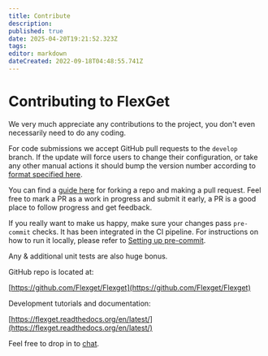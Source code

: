 ```yaml
---
title: Contribute
description: 
published: true
date: 2025-04-20T19:21:52.323Z
tags: 
editor: markdown
dateCreated: 2022-09-18T04:48:55.741Z
---
```


# Contributing to FlexGet
We very much appreciate any contributions to the project, you don't even necessarily need to do any coding.

For code submissions we accept GitHub pull requests to the `develop` branch. If the update will force users to change their configuration, or take any other manual actions it should bump the version number according to [format specified here](/UpgradeActions).

You can find a [guide here](https://flexget.readthedocs.io/en/latest/contributor/Getting%20started/Development%20workflow.html) for forking a repo and making a pull request. Feel free to mark a PR as a work in progress and submit it early, a PR is a good place to follow progress and get feedback.

If you really want to make us happy, make sure your changes pass `pre-commit` checks. It has been integrated in the CI pipeline. For instructions on how to run it locally, please refer to [Setting up pre-commit](https://flexget.readthedocs.io/en/latest/contributor/Getting%20started/Development%20environment%20setup.html#setting-up-pre-commit).

Any & additional unit tests are also huge bonus.

GitHub repo is located at:

[https://github.com/Flexget/Flexget](https://github.com/Flexget/Flexget)

Development tutorials and documentation:

[https://flexget.readthedocs.org/en/latest/](https://flexget.readthedocs.org/en/latest/)

Feel free to drop in to [chat](/Chat).